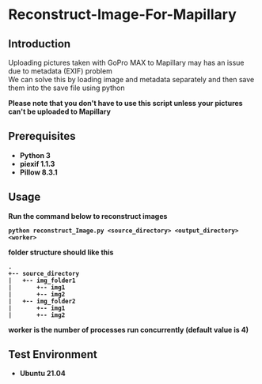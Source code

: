 # Reconstruct-Image-For-Mapillary
## Introduction
Uploading pictures taken with GoPro MAX to Mapillary may has an issue due to metadata (EXIF) problem
<br>
We can solve this  by loading image and metadata separately and then save them into the save file using python

<strong>Please note that you don't have to use this script unless your pictures can't be uploaded to Mapillary<strong>

## Prerequisites
- Python 3
- piexif 1.1.3
- Pillow 8.3.1

## Usage
Run the command below to reconstruct images
```
python reconstruct_Image.py <source_directory> <output_directory> <worker>
```
  
folder structure should like this
```
.
+-- source_directory
|   +-- img_folder1
|       +-- img1
|       +-- img2
|   +-- img_folder2
|       +-- img1
|       +-- img2

```
  
worker is the number of processes run concurrently (default value is 4)
## Test Environment
- Ubuntu 21.04
